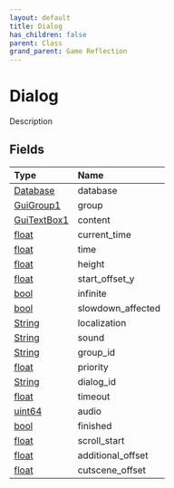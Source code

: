 ```yaml
---
layout: default
title: Dialog
has_children: false
parent: Class
grand_parent: Game Reflection
---
```

# Dialog
Description 

## Fields

| Type | Name |
|:----------|:--------------|
| [Database](/riftbreaker-wiki/docs/game-reflection/components/database/) | database |
| [GuiGroup1](/riftbreaker-wiki/docs/game-reflection/components/gui_group1/) | group |
| [GuiTextBox1](/riftbreaker-wiki/docs/game-reflection/components/gui_text_box1/) | content |
| [float](/riftbreaker-wiki/docs/game-reflection/components/float/) | current_time |
| [float](/riftbreaker-wiki/docs/game-reflection/components/float/) | time |
| [float](/riftbreaker-wiki/docs/game-reflection/components/float/) | height |
| [float](/riftbreaker-wiki/docs/game-reflection/components/float/) | start_offset_y |
| [bool](/riftbreaker-wiki/docs/game-reflection/components/bool/) | infinite |
| [bool](/riftbreaker-wiki/docs/game-reflection/components/bool/) | slowdown_affected |
| [String](/riftbreaker-wiki/docs/game-reflection/components/string/) | localization |
| [String](/riftbreaker-wiki/docs/game-reflection/components/string/) | sound |
| [String](/riftbreaker-wiki/docs/game-reflection/components/string/) | group_id |
| [float](/riftbreaker-wiki/docs/game-reflection/components/float/) | priority |
| [String](/riftbreaker-wiki/docs/game-reflection/components/string/) | dialog_id |
| [float](/riftbreaker-wiki/docs/game-reflection/components/float/) | timeout |
| [uint64](/riftbreaker-wiki/docs/game-reflection/components/uint64/) | audio |
| [bool](/riftbreaker-wiki/docs/game-reflection/components/bool/) | finished |
| [float](/riftbreaker-wiki/docs/game-reflection/components/float/) | scroll_start |
| [float](/riftbreaker-wiki/docs/game-reflection/components/float/) | additional_offset |
| [float](/riftbreaker-wiki/docs/game-reflection/components/float/) | cutscene_offset |

